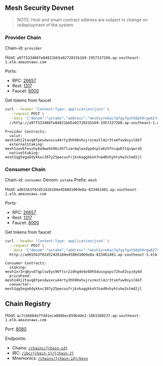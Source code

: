 ## Mesh Security Devnet

> NOTE: Host and smart contract address are subject to change on redeployment of the system

### Provider Chain

Chain-id: `provider`

Host: `a97f533488fe84821bb5a9272031b169-1957337260.ap-southeast-1.elb.amazonaws.com`

Ports:
* RPC: [26657](http://a97f533488fe84821bb5a9272031b169-1957337260.ap-southeast-1.elb.amazonaws.com:26657/status)
* Rest: [1317](http://a97f533488fe84821bb5a9272031b169-1957337260.ap-southeast-1.elb.amazonaws.com:1317)
* Faucet: [8000](http://a97f533488fe84821bb5a9272031b169-1957337260.ap-southeast-1.elb.amazonaws.com:8000)

Get tokens from faucet
```bash
curl --header "Content-Type: application/json" \
  --request POST \
  --data '{"denom":"ustake","address":"mesh1yre6ac7qfgyfgvh58ph0rgw627rhw766y430qq"}' \
  //http://a97f533488fe84821bb5a9272031b169-1957337260.ap-southeast-1.elb.amazonaws.com:8000/credit
```

```
Provider Contracts:
  valut: mesh14hj2tavq8fpesdwxxcu44rty3hh90vhujrvcmstl4zr3txmfvw9sysl6kf
  externalStaking: mesh1zwv6feuzhy6a9wekh96cd57lsarmqlwxdypdsplw6zhfncqw6ftqsqwra5
  nativeStaking: mesh1qg5ega6dykkxc307y25pecuufrjkxkaggkkxh7nad0vhyhtuhw3stmd2jl
```

### Consumer Chain

Chain-id: `consumer`
Denom: `ustake`
Prefix: `mesh`

Host: `ad655b3f02d52426184e4580d1069e8a-833461481.ap-southeast-1.elb.amazonaws.com`

Ports:
* RPC: [26657](http://ad655b3f02d52426184e4580d1069e8a-833461481.ap-southeast-1.elb.amazonaws.com:26657/status)
* Rest: [1317](http://ad655b3f02d52426184e4580d1069e8a-833461481.ap-southeast-1.elb.amazonaws.com:1317/status)
* Faucet: [8000](http://ad655b3f02d52426184e4580d1069e8a-833461481.ap-southeast-1.elb.amazonaws.com:8000/status)

Get tokens from faucet
```bash
curl --header "Content-Type: application/json" \
  --request POST \
  --data '{"denom":"ustake","address":"mesh1yre6ac7qfgyfgvh58ph0rgw627rhw766y430qq"}' \
  http://ad655b3f02d52426184e4580d1069e8a-833461481.ap-southeast-1.elb.amazonaws.com:8000/credit
```

```
Consumer Contracts:
  staking: mesh1xr3rq8yvd7qplsw5yx90ftsr2zdhg4e9z60h5duusgxpv72hud3syz4y6d
  priceFeed: mesh14hj2tavq8fpesdwxxcu44rty3hh90vhujrvcmstl4zr3txmfvw9sysl6kf
  converter: mesh1qg5ega6dykkxc307y25pecuufrjkxkaggkkxh7nad0vhyhtuhw3stmd2jl
```

## Chain Registry

Host: `ac7cbb684e7fd41eca0866ec659b4de2-1861589237.ap-southeast-1.elb.amazonaws.com`

Port: [8080](http://ac7cbb684e7fd41eca0866ec659b4de2-1861589237.ap-southeast-1.elb.amazonaws.com:8080/chains)

Endpoints:
* Chains: [`/chains/{chain-id}`](http://ac7cbb684e7fd41eca0866ec659b4de2-1861589237.ap-southeast-1.elb.amazonaws.com:8080/chains/provider)
* IBC: [`/ibc/{chain-1}/{chain-2}`](http://ac7cbb684e7fd41eca0866ec659b4de2-1861589237.ap-southeast-1.elb.amazonaws.com:8080/ibc/provider/consumer)
* Mnemonics: [`/chains/{chain-id}/keys`](http://ac7cbb684e7fd41eca0866ec659b4de2-1861589237.ap-southeast-1.elb.amazonaws.com:8080/chains/provider/keys)


